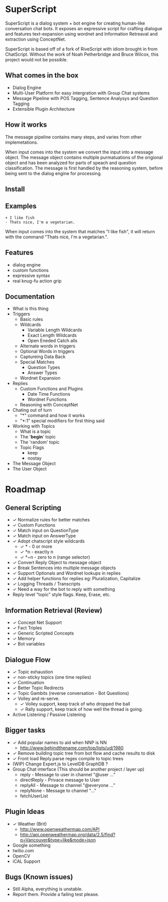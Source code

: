 # SuperScript

SuperScript is a dialog system + bot engine for creating human-like conversation chat bots. It exposes an expressive script for crafting dialogue and features text-expansion using wordnet and Information Retreaval and extraction using ConceptNet. 

SuperScript is based off of a fork of RiveScript with idiom brought in from ChatScript. Without the work of Noah Petherbridge and Bruce Wilcox, this project would not be possible. 

## What comes in the box
* Dialog Engine
* Multi-User Platform for easy intergration with Group Chat systems
* Message Pipeline with POS Tagging, Sentence Analysys and Question Tagging
* Extensible Plugin Architecture

## How it works

The message pipeline contains many steps, and varies from other implemetations.

When input comes into the system we convert the input into a message object. The message object contains multiple purmatuations of the origional object and has been analyzed for parts of speach and question classification. The message is first handled by the reasoning system, before being sent to the dialog engine for processing.

## Install

    

## Examples

    + I like fish
    - Thats nice, I'm a vegetarian.

When input comes into the system that matches "I like fish", it will return with the command "Thats nice, I'm a vegetarian.". 


## Features
* dialog engine
* custom functions 
* expressive syntax
* real knug-fu action grip

## Documentation
* What is this thing
* Triggers
  * Basic rules
  * Wildcards
    * Variable Length Wildcards
    * Exact Length Wildcards
    * Open Eneded Catch alls
  * Alternate words in triggers
  * Optional Words in triggers
  * Captureing Data Back
  * Special Matches
    * Question Types
    * Answer Types
  * Wordnet Expansion
* Replies
  * Custom Functions and Plugins
    * Date Time Functions
    * Wordnet Functions
  * Reasoning with ConceptNet
* Chating out of turn
  * "*" command and how it works
  * "*:1" special modifiers for first thing said
* Working with Topics
  * What is a topic
  * The '__begin__' topic
  * The 'random' topic
  * Topic Flags
    * keep
    * nostay
* The Message Object
* The User Object

# Roadmap
  ## General Scripting
  * ✓ Normalize rules for better matches
  * ✓ Custom Functions
  * ✓ Match input on QuestionType
  * ✓ Match input on AnswerType
  * ✓ Adopt chatscript style wildcards 
    - ✓ *   - 0 or more
    - ✓ *n  - exactly n
    - ✓ *~n - zero to n (range selector)
  * ✓ Convert Reply Object to message object
  * ✓ Break Sentences into multiple message objects
  * ✓ Support Optionals and Wordnet lookups in replies
  * ✓ Add helper functions for replies eg: Pluralization, Capitalize
  * ✓ Logging Threads / Transcripts
  * ✓ Need a way for the bot to reply with something
  * Reply level "topic" style flags. Keep, Erase, etc.

  ## Information Retrieval (Review)
  * ✓ Concept Net Support
  * ✓ Fact Triples
  * ✓ Generic Scripted Concepts
  * ✓ Memory
  * ✓ Bot variables

  ## Dialogue Flow
  * ✓ Topic exhaustion
  * ✓ non-sticky topics (one time replies)
  * ✓ Continuation
  * ✓ Better Topic Redirects
  * ✓ Topic Gambits (reverse conversation - Bot Questions)
  * ✓ Volley and re-serve.
    - ✓ Volley support, keep track of who dropped the ball
    - ✓ Rally support, keep track of how well the thread is going.
  * Active Listening / Passive Listening

 ## Bigger tasks
  * ✓ Add popular names to aid when NNP is NN 
      - http://www.behindthename.com/top/lists/ud/1980
  * ✓ Remove building topic tree from bot flow and cache results to disk
  * ✓ Front load Reply.parse regex compile to topic trees
  *   (WIP) Change Expert.js to LevelDB GraphDB ? 
  * Group Chat interface (This should be another project / layer up)
    - reply - Message to user in channel "@user ..."
    - directReply - Privace message to User
    - replyAll - Message to channel "@everyone ..."
    - replyNone - Message to channel "..."
    - fetchUserList 

 ## Plugin Ideas
  * ✓ Weather (Brit)
    - http://www.openweathermap.com/API
    - http://api.openweathermap.org/data/2.5/find?q=Vancouver&type=like&mode=json
  * Google something 
  * twilio.com
  * OpenCV
  * iCAL Support

 ## Bugs (Known issues)
  * Still Alpha, everything is unstable.
  * Report them. Provide a failing test please.
